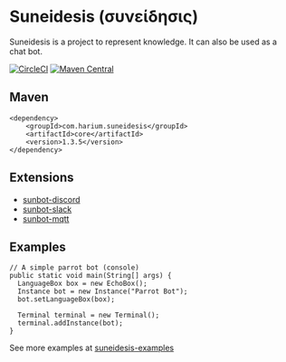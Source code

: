 Suneidesis (συνείδησις)
=======================

Suneidesis is a project to represent knowledge. It can also be used as a chat bot.

[![CircleCI](https://circleci.com/gh/Harium/suneidesis.svg?style=svg)](https://circleci.com/gh/Harium/suneidesis)
[![Maven Central](https://maven-badges.herokuapp.com/maven-central/com.harium.suneidesis/core/badge.svg)](https://maven-badges.herokuapp.com/maven-central/com.harium.suneidesis/core/)


## Maven
```
<dependency>
    <groupId>com.harium.suneidesis</groupId>
    <artifactId>core</artifactId>
    <version>1.3.5</version>
</dependency>
```

## Extensions

- [sunbot-discord](https://github.com/Harium/sunbot-discord/)
- [sunbot-slack](https://github.com/Harium/sunbot-slack/)
- [sunbot-mqtt](https://github.com/Harium/sunbot-mqtt/)

## Examples

```
// A simple parrot bot (console)
public static void main(String[] args) {
  LanguageBox box = new EchoBox();
  Instance bot = new Instance("Parrot Bot");
  bot.setLanguageBox(box);

  Terminal terminal = new Terminal();
  terminal.addInstance(bot);
}
```

See more examples at [suneidesis-examples](https://github.com/Harium/suneidesis-examples/)
